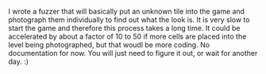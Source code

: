 I wrote a fuzzer that will basically put an unknown tile into the game
and photograph them individually to find out what the look is.
It is very slow to start the game and therefore this process takes a long
time. It could be accelerated by about a factor of 10 to 50 if more cells 
are placed into the level being photographed, but that woudl be more coding.
No documentation for now. You will just need to figure it out, or wait for
another day. :)